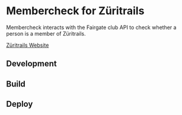# Membercheck for Züritrails

Membercheck interacts with the Fairgate club API to check whether a person is a member of Züritrails.

[Züritrails Website](https://zueritrails.ch)

## Development

## Build

## Deploy

